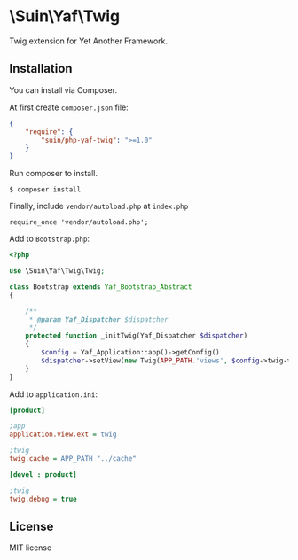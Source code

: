 # \Suin\Yaf\Twig

Twig extension for Yet Another Framework.


## Installation

You can install via Composer.

At first create `composer.json` file:

```json
{
	"require": {
		"suin/php-yaf-twig": ">=1.0"
	}
}
```

Run composer to install.

```
$ composer install
```

Finally, include `vendor/autoload.php` at `index.php`

```
require_once 'vendor/autoload.php';
```

Add to `Bootstrap.php`:

```php
<?php

use \Suin\Yaf\Twig\Twig;

class Bootstrap extends Yaf_Bootstrap_Abstract
{

	/**
	 * @param Yaf_Dispatcher $dispatcher
	 */
	protected function _initTwig(Yaf_Dispatcher $dispatcher)
	{
		$config = Yaf_Application::app()->getConfig()
		$dispatcher->setView(new Twig(APP_PATH.'views', $config->twig->toArray()));
	}
}
```

Add to `application.ini`:

```ini
[product]

;app
application.view.ext = twig

;twig
twig.cache = APP_PATH "../cache"

[devel : product]

;twig
twig.debug = true
```

## License

MIT license